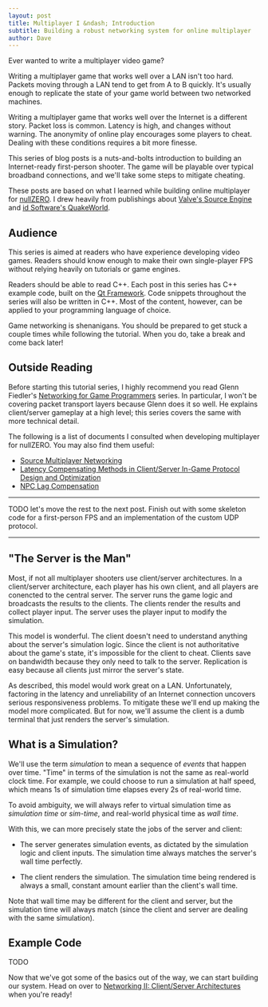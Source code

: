 ```yaml
---
layout: post
title: Multiplayer I &ndash; Introduction
subtitle: Building a robust networking system for online multiplayer
author: Dave
---
```


Ever wanted to write a multiplayer video game?

Writing a multiplayer game that works well over a LAN isn't too hard. Packets
moving through a LAN tend to get from A to B quickly. It's
usually enough to replicate the state of your game world between two networked
machines.

Writing a multiplayer game that works well over the Internet is a different
story. Packet loss is common. Latency is high, and changes without warning.
The anonymity of online play encourages some players to cheat. 
Dealing with these conditions requires a bit more finesse. 

This series of blog posts is a nuts-and-bolts introduction to building 
an Internet-ready first-person shooter. The game will be playable over typical
broadband connections, and we'll take some steps to mitigate cheating.

These posts are based on what I learned while building online multiplayer 
for [nullZERO](http://fracture-studios.com/404). I drew heavily from
publishings about [Valve's Source Engine](http://source.valvesoftware.com/) 
and [id Software's QuakeWorld](http://en.wikipedia.org/wiki/QuakeWorld). 

## Audience

This series is aimed at readers who have experience developing video games.
Readers should know enough to make their own single-player FPS without
relying heavily on tutorials or game engines.

Readers should be able to read C++. Each post in this series has C++ example
code, built on the [Qt Framework](http://qt.nokia.com). Code snippets 
throughout the series will also be written in C++. Most of the content, 
however, can be applied to your programming language of choice.

Game networking is shenanigans. You should be prepared to get stuck a couple 
times while following the tutorial. When you do, take a break and come back
later!

## Outside Reading

Before starting this tutorial series, I highly recommend you read Glenn 
Fiedler's 
[Networking for Game Programmers](http://gafferongames.com/networking-for-game-programmers) 
series. In particular, I won't be covering packet transport layers because
Glenn does it so well. He explains client/server gameplay at a high level;
this series covers the same with more technical detail.

The following is a list of documents I consulted when developing multiplayer
for nullZERO. You may also find them useful:

* [Source Multiplayer Networking](https://developer.valvesoftware.com/wiki/Source_Multiplayer_Networking)
* [Latency Compensating Methods in Client/Server In-Game Protocol Design and Optimization](https://developer.valvesoftware.com/wiki/Latency_Compensating_Methods_in_Client/Server_In-game_Protocol_Design_and_Optimization)
* [NPC Lag Compensation](https://developer.valvesoftware.com/wiki/NPC_Lag_Compensation)

---

TODO let's move the rest to the next post. Finish out with some skeleton
code for a first-person FPS and an implementation of the custom UDP protocol.

---

## "The Server is the Man"

Most, if not all multiplayer shooters use client/server architectures. In a 
client/server architecture, each player has his own client, and all players 
are conencted to the central server. The server runs the game logic and 
broadcasts the results to the clients. The clients render the results and 
collect player input. The server uses the player input to modify the 
simulation.

This model is wonderful. The client doesn't need to understand anything about
the server's simulation logic. Since the client is not authoritative about the
game's state, it's impossible for the client to cheat. Clients save on
bandwidth because they only need to talk to the server. Replication is easy
because all clients just mirror the server's state. 

As described, this model would work great on a LAN. 
Unfortunately, factoring in the latency and unreliability of an Internet
connection uncovers serious responsiveness problems. To mitigate these we'll
end up making the model more complicated. But for now, we'll assume
the client is a dumb terminal that just renders the server's simulation.

## What is a Simulation?

We'll use the term _simulation_ to mean a sequence of _events_ that happen
over time. "Time" in terms of the simulation is not the same as real-world
clock time. For example, we could choose to run a simulation at half speed,
which means 1s of simulation time elapses every 2s of real-world time.

To avoid ambiguity, we will always refer to virtual simulation time as
_simulation time_ or _sim-time_, and real-world physical time as _wall time_. 

With this, we can more precisely state the jobs of the server and client:

* The server generates simulation events, as dictated by the simulation 
  logic and client inputs. The simulation time always matches the server's
  wall time perfectly.

* The client renders the simulation. The simulation time being rendered
  is always a small, constant amount earlier than the client's wall time.

Note that wall time may be different for the client and server, but the
simulation time will always match (since the client and server are
dealing with the same simulation).

## Example Code

TODO

Now that we've got some of the basics out of the way, we can start building
our system. Head on over to [Networking II: Client/Server Architectures](TODO)
when you're ready!

